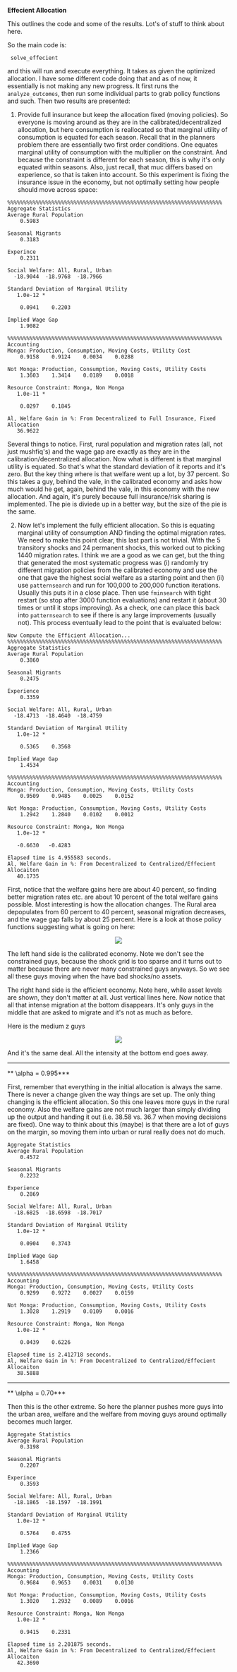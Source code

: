 **Effecient Allocation**

This outlines the code and some of the results. Lot's of stuff to think about here.

So the main code is:

```
 solve_effecient
 ```
 and this will run and execute everything. It takes as given the optimized allocation. I have some different code doing that and as of now, it essentially is not making any new progress. It first runs the ``analyze_outcomes``, then run some individual parts to grab policy functions and such. Then two results are presented:

 1. Provide full insurance but keep the allocation fixed (moving policies). So everyone is moving around as they are in the calibrated/decentralized allocation, but here consumption is reallocated so that marginal utility of consumption is equated for each season. Recall that in the planners problem there are essentially two first order conditions. One equates marginal utility of consumption with the multiplier on the constraint. And because the constraint is different for each season, this is why it's only equated within seasons. Also, just recall, that muc differs based on experience, so that is taken into account. So this experiment is fixing the insurance issue in the economy, but not optimally setting how people should move across space:


 ```
 %%%%%%%%%%%%%%%%%%%%%%%%%%%%%%%%%%%%%%%%%%%%%%%%%%%%%%%%%%%%%%%%%%%%
 Aggregate Statistics
 Average Rural Population
     0.5983

 Seasonal Migrants
     0.3183

 Experince
     0.2311

 Social Welfare: All, Rural, Urban
   -18.9044  -18.9768  -18.7966

 Standard Deviation of Marginal Utility
    1.0e-12 *

     0.0941    0.2203

 Implied Wage Gap
     1.9082

 %%%%%%%%%%%%%%%%%%%%%%%%%%%%%%%%%%%%%%%%%%%%%%%%%%%%%%%%%%%%%%%%%%%%
 Accounting
 Monga: Production, Consumption, Moving Costs, Utility Cost
     0.9158    0.9124    0.0034    0.0288

 Not Monga: Production, Consumption, Moving Costs, Utility Costs
     1.3603    1.3414    0.0189    0.0018

 Resource Constraint: Monga, Non Monga
    1.0e-11 *

     0.0297    0.1845

 Al, Welfare Gain in %: From Decentralized to Full Insurance, Fixed Allocation
    36.9622
```
Several things to notice. First, rural population and migration rates (all, not just mushfiq's) and the wage gap are exactly as they are in the calibration/decentralized allocation. Now what is different is that marginal utility is equated. So that's what the standard deviation of it reports and it's zero. But the key thing where is that welfare went up a lot, by 37 percent. So this takes a guy, behind the vale, in the calibrated economy and asks how much would he get, again, behind the vale, in this economy with the new allocation. And again, it's purely because full insurance/risk sharing is implemented. The pie is diviede up in a better way, but the size of the pie is the same.


2. Now let's implement the fully efficient allocation. So this is equating marginal utility of consumption AND finding the optimal migration rates. We need to make this point clear, this last part is not trivial. With the 5 transitory shocks and 24 permanent shocks, this worked out to picking 1440 migration rates. I think we are a good as we can get, but the thing that generated the most systematic progress was (i) randomly try different migration policies from the calibrated economy and use the one that gave the highest social welfare as a starting point and then (ii) use ``patternsearch`` and run for 100,000 to 200,000 function iterations. Usually this puts it in a close place. Then use ``fminsearch`` with tight restart (so stop after 3000 function evaluations) and restart it (about 30 times or until it stops improving). As a check, one can place this back into ``patternsearch`` to see if there is any large improvements (usually not). This process eventually lead to the point that is evaluated below:

```
Now Compute the Efficient Allocation...
%%%%%%%%%%%%%%%%%%%%%%%%%%%%%%%%%%%%%%%%%%%%%%%%%%%%%%%%%%%%%%%%%%%%
Aggregate Statistics
Average Rural Population
    0.3860

Seasonal Migrants
    0.2475

Experience
    0.3359

Social Welfare: All, Rural, Urban
  -18.4713  -18.4640  -18.4759

Standard Deviation of Marginal Utility
   1.0e-12 *

    0.5365    0.3568

Implied Wage Gap
    1.4534

%%%%%%%%%%%%%%%%%%%%%%%%%%%%%%%%%%%%%%%%%%%%%%%%%%%%%%%%%%%%%%%%%%%%
Accounting
Monga: Production, Consumption, Moving Costs, Utility Costs
    0.9509    0.9485    0.0025    0.0152

Not Monga: Production, Consumption, Moving Costs, Utility Costs
    1.2942    1.2840    0.0102    0.0012

Resource Constraint: Monga, Non Monga
   1.0e-12 *

   -0.6630   -0.4283

Elapsed time is 4.955583 seconds.
Al, Welfare Gain in %: From Decentralized to Centralized/Effecient Allocaiton
   40.1735
 ```

 First, notice that the welfare gains here are about 40 percent, so finding better migration rates etc. are about 10 percent of the total welfare gains possible. Most interesting is how the allocation changes. The Rural area depopulates from 60 percent to 40 percent, seasonal migration decreases, and the wage gap falls by about 25 percent. Here is a look at those policy functions suggesting what is going on here:

 <p align="center">
 <img src="lowz_migration_policy_planner.png">
 </p>

 The left hand side is the calibrated economy. Note we don't see the constrained guys, because the shock grid is too sparse and it turns out to matter because there are never many constrained guys anyways. So we see all these guys moving when the have bad shocks/no assets.

 The right hand side is the efficient economy. Note here, while asset levels are shown, they don't matter at all. Just vertical lines here. Now notice that all that intense migration at the bottom disappears. It's only guys in the middle that are asked to migrate and it's not as much as before.

 Here is the medium z guys

 <p align="center">
 <img src="medz_migration_policy_planner.png">
 </p>

And it's the same deal. All the intensity at the bottom end goes away.

---

** \alpha = 0.995***

First, remember that everything in the initial allocation is always the same. There is never a change given the way things are set up. The only thing changing is the efficient allocation. So this one leaves more guys in the rural economy. Also the welfare gains are not much larger than simply dividing up the output and handing it out (i.e. 38.58 vs. 36.7 when moving decisions are fixed). One way to think about this (maybe) is that there are a lot of guys on the margin, so moving them into urban or rural really does not do much.


```
Aggregate Statistics
Average Rural Population
    0.4572

Seasonal Migrants
    0.2232

Experience
    0.2869

Social Welfare: All, Rural, Urban
  -18.6825  -18.6598  -18.7017

Standard Deviation of Marginal Utility
   1.0e-12 *

    0.0904    0.3743

Implied Wage Gap
    1.6458

%%%%%%%%%%%%%%%%%%%%%%%%%%%%%%%%%%%%%%%%%%%%%%%%%%%%%%%%%%%%%%%%%%%%
Accounting
Monga: Production, Consumption, Moving Costs, Utility Costs
    0.9299    0.9272    0.0027    0.0159

Not Monga: Production, Consumption, Moving Costs, Utility Costs
    1.3028    1.2919    0.0109    0.0016

Resource Constraint: Monga, Non Monga
   1.0e-12 *

    0.0439    0.6226

Elapsed time is 2.412718 seconds.
Al, Welfare Gain in %: From Decentralized to Centralized/Effecient Allocaiton
   38.5888
```

---

** \alpha = 0.70***

Then this is the other extreme. So here the planner pushes more guys into the urban area, welfare and the welfare from moving guys around optimally becomes much larger.

```
Aggregate Statistics
Average Rural Population
    0.3198

Seasonal Migrants
    0.2207

Experince
    0.3593

Social Welfare: All, Rural, Urban
  -18.1865  -18.1597  -18.1991

Standard Deviation of Marginal Utility
   1.0e-12 *

    0.5764    0.4755

Implied Wage Gap
    1.2366

%%%%%%%%%%%%%%%%%%%%%%%%%%%%%%%%%%%%%%%%%%%%%%%%%%%%%%%%%%%%%%%%%%%%
Accounting
Monga: Production, Consumption, Moving Costs, Utility Costs
    0.9684    0.9653    0.0031    0.0130

Not Monga: Production, Consumption, Moving Costs, Utility Costs
    1.3020    1.2932    0.0089    0.0016

Resource Constraint: Monga, Non Monga
   1.0e-12 *

    0.9415    0.2331

Elapsed time is 2.201875 seconds.
Al, Welfare Gain in %: From Decentralized to Centralized/Effecient Allocaiton
   42.3690
   ```
